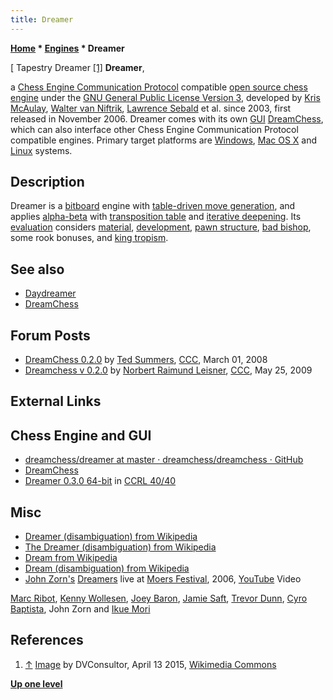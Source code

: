 ```yaml
---
title: Dreamer
---
```

**[Home](Home "Home") * [Engines](Engines "Engines") * Dreamer**

\[ Tapestry Dreamer <a id="cite-note-1" href="#cite-ref-1">[1]</a>
**Dreamer**,

a [Chess Engine Communication Protocol](Chess_Engine_Communication_Protocol "Chess Engine Communication Protocol") compatible [open source chess engine](Category:Open_Source "Category:Open Source") under the [GNU General Public License Version 3](Free_Software_Foundation#GPL "Free Software Foundation"), developed by [Kris McAulay](index.php?title=Kris_McAulay&action=edit&redlink=1 "Kris McAulay (page does not exist)"), [Walter van Niftrik](index.php?title=Walter_van_Niftrik&action=edit&redlink=1 "Walter van Niftrik (page does not exist)"), [Lawrence Sebald](index.php?title=Lawrence_Sebald&action=edit&redlink=1 "Lawrence Sebald (page does not exist)") et al. since 2003, first released in November 2006.
Dreamer comes with its own [GUI](GUI "GUI") [DreamChess](DreamChess "DreamChess"), which can also interface other Chess Engine Communication Protocol compatible engines. Primary target platforms are [Windows](Windows "Windows"), [Mac OS X](Mac_OS "Mac OS") and [Linux](Linux "Linux") systems.

## Description

Dreamer is a [bitboard](Bitboards "Bitboards") engine with [table-driven move generation](Table-driven_Move_Generation "Table-driven Move Generation"), and applies [alpha-beta](Alpha-Beta "Alpha-Beta") with [transposition table](Transposition_Table "Transposition Table") and [iterative deepening](Iterative_Deepening "Iterative Deepening"). Its [evaluation](Evaluation "Evaluation") considers [material](Material "Material"), [development](Development "Development"), [pawn structure](Pawn_Structure "Pawn Structure"), [bad bishop](Bad_Bishop "Bad Bishop"), some rook bonuses, and [king tropism](King_Safety#KingTropism "King Safety").

## See also

- [Daydreamer](Daydreamer "Daydreamer")
- [DreamChess](DreamChess "DreamChess")

## Forum Posts

- [DreamChess 0.2.0](http://www.talkchess.com/forum/viewtopic.php?t=19942) by [Ted Summers](Ted_Summers "Ted Summers"), [CCC](CCC "CCC"), March 01, 2008
- [Dreamchess v 0.2.0](http://www.talkchess.com/forum/viewtopic.php?t=28100) by [Norbert Raimund Leisner](Norbert_Raimund_Leisner "Norbert Raimund Leisner"), [CCC](CCC "CCC"), May 25, 2009

## External Links

## Chess Engine and GUI

- [dreamchess/dreamer at master · dreamchess/dreamchess · GitHub](https://github.com/dreamchess/dreamchess/tree/master/dreamer)
- [DreamChess](https://www.dreamchess.org/)
- [Dreamer 0.3.0 64-bit](http://ccrl.chessdom.com/ccrl/4040/cgi/engine_details.cgi?match_length=10&print=Details&each_game=1&eng=Dreamer%200.3.0%2064-bit) in [CCRL 40/40](CCRL "CCRL")

## Misc

- [Dreamer (disambiguation) from Wikipedia](https://en.wikipedia.org/wiki/Dreamer)
- [The Dreamer (disambiguation) from Wikipedia](https://en.wikipedia.org/wiki/The_Dreamer)
- [Dream from Wikipedia](https://en.wikipedia.org/wiki/Dream)
- [Dream (disambiguation) from Wikipedia](https://en.wikipedia.org/wiki/Dream_%28disambiguation%29)
- [John Zorn's](Category:John_Zorn "Category:John Zorn") [Dreamers](https://en.wikipedia.org/wiki/John_Zorn#The_Dreamers) live at [Moers Festival](https://en.wikipedia.org/wiki/Moers_Festival), 2006, [YouTube](https://en.wikipedia.org/wiki/YouTube) Video

[Marc Ribot](Category:Marc_Ribot "Category:Marc Ribot"), [Kenny Wollesen](https://en.wikipedia.org/wiki/Kenny_Wollesen), [Joey Baron](https://en.wikipedia.org/wiki/Joey_Baron), [Jamie Saft](https://en.wikipedia.org/wiki/Jamie_Saft), [Trevor Dunn](https://en.wikipedia.org/wiki/Trevor_Dunn), [Cyro Baptista](https://en.wikipedia.org/wiki/Cyro_Baptista), John Zorn and [Ikue Mori](https://en.wikipedia.org/wiki/Ikue_Mori)

## References

1. <a id="cite-ref-1" href="#cite-note-1">↑</a> [Image](https://commons.wikimedia.org/wiki/File:Tapestry_Dreamer_r.jpg) by DVConsultor, April 13 2015, [Wikimedia Commons](https://en.wikipedia.org/wiki/Wikimedia_Commons)

**[Up one level](Engines "Engines")**

